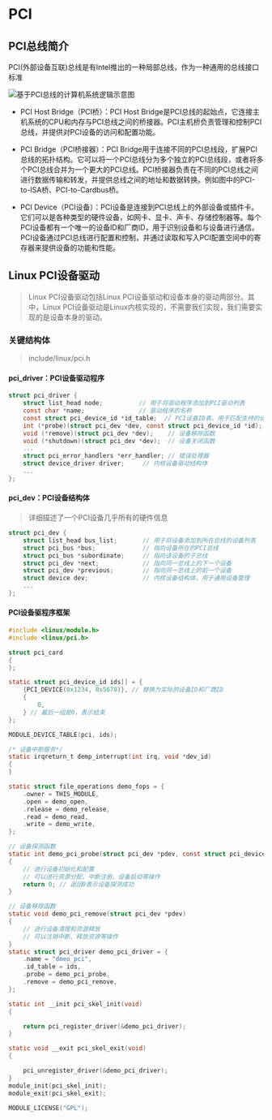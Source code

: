# PCI

## PCI总线简介

PCI(外部设备互联)总线是有Intel推出的一种局部总线，作为一种通用的总线接口标准

![基于PCI总线的计算机系统逻辑示意图](image.png)



- PCI Host Bridge（PCI桥）：PCI Host Bridge是PCI总线的起始点，它连接主机系统的CPU和内存与PCI总线之间的桥接器。PCI主机桥负责管理和控制PCI总线，并提供对PCI设备的访问和配置功能。

- PCI Bridge（PCI桥接器）：PCI Bridge用于连接不同的PCI总线段，扩展PCI总线的拓扑结构。它可以将一个PCI总线分为多个独立的PCI总线段，或者将多个PCI总线合并为一个更大的PCI总线。PCI桥接器负责在不同的PCI总线之间进行数据传输和转发，并提供总线之间的地址和数据转换。例如图中的PCI-to-ISA桥、PCI-to-Cardbus桥。

- PCI Device（PCI设备）：PCI设备是连接到PCI总线上的外部设备或插件卡。它们可以是各种类型的硬件设备，如网卡、显卡、声卡、存储控制器等。每个PCI设备都有一个唯一的设备ID和厂商ID，用于识别设备和与设备进行通信。PCI设备通过PCI总线进行配置和控制，并通过读取和写入PCI配置空间中的寄存器来提供设备的功能和性能。

## Linux PCI设备驱动

> Linux PCI设备驱动包括Linux PCI设备驱动和设备本身的驱动两部分。其中，Linux PCI设备驱动是Linux内核实现的，不需要我们实现，我们需要实现的是设备本身的驱动。

### 关键结构体
> include/linux/pci.h
#### pci_driver：PCI设备驱动程序
```c
struct pci_driver {
    struct list_head node;          // 用于将驱动程序添加到PCI驱动列表
    const char *name;               // 驱动程序的名称
    const struct pci_device_id *id_table;  // PCI设备ID表，用于匹配支持的设备
    int (*probe)(struct pci_dev *dev, const struct pci_device_id *id);   // 设备探测函数
    void (*remove)(struct pci_dev *dev);    // 设备移除函数
    void (*shutdown)(struct pci_dev *dev);  // 设备关闭函数
    ...
    struct pci_error_handlers *err_handler; // 错误处理器
    struct device_driver driver;     // 内核设备驱动结构体
    ...
};
```

#### pci_dev：PCI设备结构体
> 详细描述了一个PCI设备几乎所有的硬件信息
```c
struct pci_dev {
    struct list_head bus_list;       // 用于将设备添加到所在总线的设备列表
    struct pci_bus *bus;             // 指向设备所在的PCI总线
    struct pci_bus *subordinate;     // 指向该设备的子总线
    struct pci_dev *next;            // 指向同一总线上的下一个设备
    struct pci_dev *previous;        // 指向同一总线上的前一个设备
    struct device dev;               // 内核设备结构体，用于通用设备管理
    ...
};
```
#### PCI设备驱程序框架

```c
#include <linux/module.h>
#include <linux/pci.h>

struct pci_card
{
};

static struct pci_device_id ids[] = {
    {PCI_DEVICE(0x1234, 0x5678)}, // 替换为实际的设备ID和厂商ID
    {
        0,
    } // 最后一组是0，表示结束
};

MODULE_DEVICE_TABLE(pci, ids);

/* 设备中断服务*/
static irqreturn_t demp_interrupt(int irq, void *dev_id)
{
}

static struct file_operations demo_fops = {
    .owner = THIS_MODULE,
    .open = demo_open,
    .release = demo_release,
    .read = demo_read,
    .write = demo_write,
};

// 设备探测函数
static int demo_pci_probe(struct pci_dev *pdev, const struct pci_device_id *id)
{
    // 进行设备初始化和配置
    // 可以进行资源分配、中断注册、设备启动等操作
    return 0; // 返回0表示设备探测成功
}

// 设备移除函数
static void demo_pci_remove(struct pci_dev *pdev)
{
    // 进行设备清理和资源释放
    // 可以注销中断、释放资源等操作
}
static struct pci_driver demo_pci_driver = {
    .name = "dmeo_pci",
    .id_table = ids,
    .probe = demo_pci_probe,
    .remove = demo_pci_remove,
};

static int __init pci_skel_init(void)
{

    return pci_register_driver(&demo_pci_driver);
}

static void __exit pci_skel_exit(void)
{

    pci_unregister_driver(&demo_pci_driver);
}
module_init(pci_skel_init);
module_exit(pci_skel_exit);

MODULE_LICENSE("GPL");

```